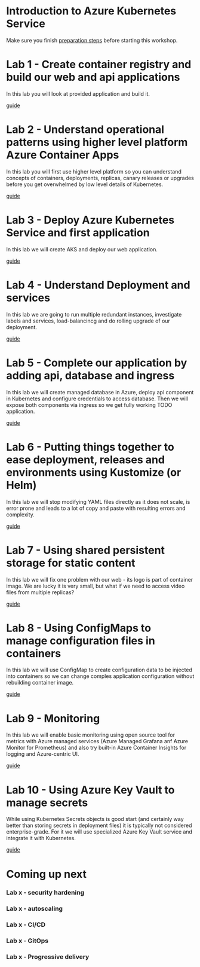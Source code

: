 # Introduction to Azure Kubernetes Service

Make sure you finish [preparation steps](./docs/00-PreparationAndTooling.md) before starting this workshop.

# Lab 1 - Create container registry and build our web and api applications
In this lab you will look at provided application and build it.

[guide](./docs/01-BuildApp.md)

# Lab 2 - Understand operational patterns using higher level platform Azure Container Apps
In this lab you will first use higher level platform so you can understand concepts of containers, deployments, replicas, canary releases or upgrades before you get overwhelmed by low level details of Kubernetes.

[guide](./docs/02-UnderstandOperationalPatterns.md)

# Lab 3 - Deploy Azure Kubernetes Service and first application
In this lab we will create AKS and deploy our web application.

[guide](./docs/03-DeployAksAndFirstApp.md)

# Lab 4 - Understand Deployment and services
In this lab we are going to run multiple redundant instances, investigate labels and services, load-balancincg and do rolling upgrade of our deployment.

[guide](./docs/04-UnderstandDeploymentsAndServices.md)

# Lab 5 - Complete our application by adding api, database and ingress
In this lab we will create managed database in Azure, deploy api component in Kubernetes and configure credentials to access database. Then we will expose both components via ingress so we get fully working TODO application.

[guide](./docs/05-CompleteApplication.md)

# Lab 6 - Putting things together to ease deployment, releases and environments using Kustomize (or Helm)
In this lab we will stop modifying YAML files directly as it does not scale, is error prone and leads to a lot of copy and paste with resulting errors and complexity.

[guide](./docs/06-PuttingThingsTogether.md)

# Lab 7 - Using shared persistent storage for static content
In this lab we will fix one problem with our web - its logo is part of container image. We are lucky it is very small, but what if we need to access video files from multiple replicas?

[guide](./docs/07-PerstistentStorage.md)

# Lab 8 - Using ConfigMaps to manage configuration files in containers
In this lab we will use ConfigMap to create configuration data to be injected into containers so we can change comples application configuration without rebuilding container image.

[guide](./docs/08-ApplicationConfigurations.md)

# Lab 9 - Monitoring
In this lab we will enable basic monitoring using open source tool for metrics with Azure managed services (Azure Managed Grafana anf Azure Monitor for Prometheus) and also try built-in Azure Container Insights for logging and Azure-centric UI.

[guide](./docs/09-Monitoring.md)

# Lab 10 - Using Azure Key Vault to manage secrets
While using Kubernetes Secrets objects is good start (and certainly way better than storing secrets in deployment files) it is typically not considered enterprise-grade. For it we will use specialized Azure Key Vault service and integrate it with Kubernetes.

[guide](./docs/10-KeyVault.md)

# Coming up next

### Lab x - security hardening
### Lab x - autoscaling
### Lab x - CI/CD
### Lab x - GitOps
### Lab x - Progressive delivery